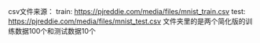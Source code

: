 csv文件来源：
train: https://pjreddie.com/media/files/mnist_train.csv
test: https://pjreddie.com/media/files/mnist_test.csv
文件夹里的是两个简化版的训练数据100个和测试数据10个
